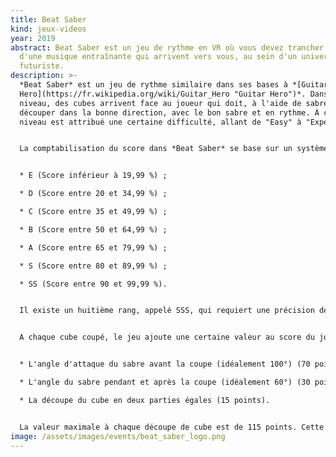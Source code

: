 ```yaml
---
title: Beat Saber
kind: jeux-videos
year: 2019
abstract: Beat Saber est un jeu de rythme en VR où vous devez trancher les notes
  d'une musique entraînante qui arrivent vers vous, au sein d'un univers
  futuriste.
description: >-
  *Beat Saber* est un jeu de rythme similaire dans ses bases à *[Guitar
  Hero](https://fr.wikipedia.org/wiki/Guitar_Hero "Guitar Hero")*. Dans chaque
  niveau, des cubes arrivent face au joueur qui doit, à l'aide de sabres, les
  découper dans la bonne direction, avec le bon sabre et en rythme. À chaque
  niveau est attribué une certaine difficulté, allant de "Easy" à "Expert+".


  La comptabilisation du score dans *Beat Saber* se base sur un système de rangs[1](https://fr.wikipedia.org/wiki/Beat_Saber#cite_note-1),[2](https://fr.wikipedia.org/wiki/Beat_Saber#cite_note-2). Les rangs sont attribués au joueur en fonction du pourcentage du score maximal que le joueur a obtenu. Les différents rangs sont, dans l'ordre du moins prestigieux au plus prestigieux :


  * E (Score inférieur à 19,99 %) ;

  * D (Score entre 20 et 34,99 %) ;

  * C (Score entre 35 et 49,99 %) ;

  * B (Score entre 50 et 64,99 %) ;

  * A (Score entre 65 et 79,99 %) ;

  * S (Score entre 80 et 89,99 %) ;

  * SS (Score entre 90 et 99,99 %).


  Il existe un huitième rang, appelé SSS, qui requiert une précision de 100 %, mais est considéré comme impossible à obtenir sur la plupart des niveaux.


  A chaque cube coupé, le jeu ajoute une certaine valeur au score du joueur en fonction de différents critères :


  * L'angle d'attaque du sabre avant la coupe (idéalement 100°) (70 points) ;

  * L'angle du sabre pendant et après la coupe (idéalement 60°) (30 points) ;

  * La découpe du cube en deux parties égales (15 points).


  La valeur maximale à chaque découpe de cube est de 115 points. Cette valeur peut ensuite encore être augmenté selon le multiplicateur de points du joueur (x1, x2, x4 ou x8), allant jusqu'à une valeur maximale de 920 points ajoutés au score total du joueur en une découpe.
image: /assets/images/events/beat_saber_logo.png
---
```

